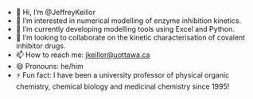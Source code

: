- 👋 Hi, I’m @JeffreyKeillor
- 👀 I’m interested in numerical modelling of enzyme inhibition kinetics.
- 🌱 I’m currently developing modelling tools using Excel and Python.
- 💞️ I’m looking to collaborate on the kinetic characterisation of covalent inhibitor drugs.
- 📫 How to reach me: jkeillor@uottawa.ca
- 😄 Pronouns: he/him
- ⚡ Fun fact: I have been a university professor of physical organic chemistry, chemical biology and medicinal chemistry since 1995!

<!---
JeffreyKeillor/JeffreyKeillor is a ✨ special ✨ repository because its `README.md` (this file) appears on your GitHub profile.
You can click the Preview link to take a look at your changes.
--->
